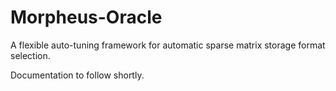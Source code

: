 # Morpheus-Oracle

A flexible auto-tuning framework for automatic sparse matrix storage format selection.

Documentation to follow shortly.
